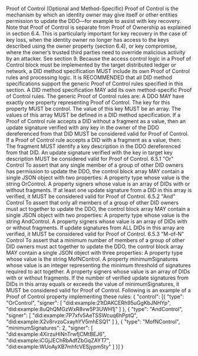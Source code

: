Proof of Control (Optional and Method-Specific) Proof of Control is the
mechanism by which an identity owner may give itself or other entities
permission to update the DDO—for example to assist with key recovery. Note
that Proof of Control is separate from Proof of Ownership as explained in
section 6.4. This is particularly important for key recovery in the case of
key loss, when the identity owner no longer has access to the keys described
using the owner property (section 6.4), or key compromise, where the owner’s
trusted third parties need to override malicious activity by an attacker. See
section 9. Because the access control logic in a Proof of Control block must
be implemented by the target distributed ledger or network, a DID method
specification MUST include its own Proof of Control rules and processing
logic. It is RECOMMENDED that all DID method specifications support the
generic Proof of Control rules specified in this section. A DID method
specification MAY add its own method-specific Proof of Control rules. The
generic Proof of Control rules are: A DDO MAY have exactly one property
representing Proof of Control. The key for this property MUST be control. The
value of this key MUST be an array. The values of this array MUST be defined
in a DID method specification. If a Proof of Control rule accepts a DID
without a fragment as a value, then an update signature verified with any key
in the owner of the DDO dereferenced from that DID MUST be considered valid
for Proof of Control. If a Proof of Control rule accepts a DID with a fragment
as a value, then: The fragment MUST identify a key description in the DDO
dereferenced from that DID. An update signature verified with the key in
target key description MUST be considered valid for Proof of Control. 6.5.1
"Or" Control To assert that any single member of a group of other DID owners
has permission to update the DDO, the control block array MAY contain a single
JSON object with two properties: A property type whose value is the string
OrControl. A property signers whose value is an array of DIDs with or without
fragments. If at least one update signature from a DID in this array is
verified, it MUST be considered valid for Proof of Control. 6.5.2 "And"
Control To assert that only all members of a group of other DID owners must
act together to update the DDO, the control block array MAY contain a single
JSON object with two properties: A property type whose value is the string
AndControl. A property signers whose value is an array of DIDs with or without
fragments. If update signatures from ALL DIDs in this array are verified, it
MUST be considered valid for Proof of Control. 6.5.3 "M-of-N" Control To
assert that a minimum number of members of a group of other DID owners must
act together to update the DDO, the control block array MAY contain a single
JSON object with three properties: A property type whose value is the string
MofNControl. A property minimumSignatures whose value is an integer
representing the minimum threshold of signatures required to act together. A
property signers whose value is an array of DIDs with or without fragments. If
the number of verified update signatures from DIDs in this array equals or
exceeds the value of minimumSignatures, it MUST be considered valid for Proof
of Control. Following is an example of a Proof of Control property
implementing these rules: { "control": [{ "type": "OrControl", "signer": [
"did:example:21tDAKCERh95uGgKbJNHYp", "did:example:8uQhQMGzWxR8vw5P3UWH1j" ]
}, { "type": "AndControl", "signer": [ "did:example:7P7xfv5AeTSSWcuq6hPptQ",
"did:example:X2v8rvzoCxayhYV5mhESQ1" ] }, { "type": "MofNControl",
"minimumSignatures": 2, "signer": [ "did:example:4XirzuHiNnTrwfjCMtBEJ6",
"did:example:iCGjJEChRbAdfZbGqZAYT7", "did:example:WUoAyXB7mhfcVESjypm5ty" ]
}] }



